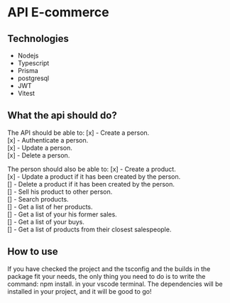 # API E-commerce

## Technologies
- Nodejs
- Typescript
- Prisma
- postgresql
- JWT
- Vitest


 ## What the api should do?
 
 The API should be able to: 
 [x] - Create a person. </br>
 [x] - Authenticate a person.  </br>
 [x] - Update a person. </br>
 [x] - Delete a person. </br>

 The person should also be able to:
 [x] - Create a product. </br>
 [x] - Update a product if it has been created by the person. </br>
 [] - Delete a product if it has been created by the person. </br>
 [] - Sell his product to other person. </br>
 [] - Search products. </br>
 [] - Get a list of her products. </br>
 [] - Get a list of your his former sales. </br>
 [] - Get a list of your buys. </br>
 [] - Get a list of products from their closest salespeople.
  
 
## How to use
If you have checked the project and the tsconfig and the builds in the package fit your needs, the only thing you need to do is to write the command: npm install. in your vscode terminal.
The dependencies will be installed in your project, and it will be good to go!

